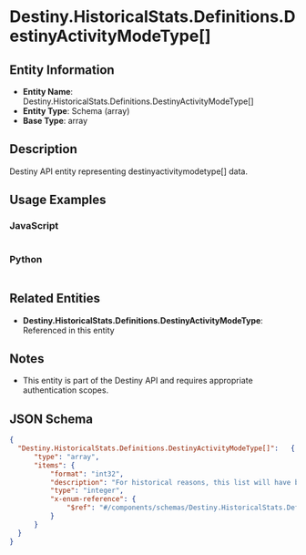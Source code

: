 # Destiny.HistoricalStats.Definitions.DestinyActivityModeType[]

## Entity Information
- **Entity Name**: Destiny.HistoricalStats.Definitions.DestinyActivityModeType[]
- **Entity Type**: Schema (array)
- **Base Type**: array

## Description
Destiny API entity representing destinyactivitymodetype[] data.

## Usage Examples

### JavaScript
```javascript
```

### Python
```python
```

## Related Entities
- **Destiny.HistoricalStats.Definitions.DestinyActivityModeType**: Referenced in this entity

## Notes
- This entity is part of the Destiny API and requires appropriate authentication scopes.

## JSON Schema
```json
{
  "Destiny.HistoricalStats.Definitions.DestinyActivityModeType[]":   {
      "type": "array",
      "items": {
          "format": "int32",
          "description": "For historical reasons, this list will have both D1 and D2-relevant Activity Modes in it. Please don't take this to mean that some D1-only feature is coming back!",
          "type": "integer",
          "x-enum-reference": {
              "$ref": "#/components/schemas/Destiny.HistoricalStats.Definitions.DestinyActivityModeType"
          }
      }
  }
}
```
